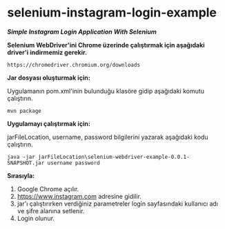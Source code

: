 # selenium-instagram-login-example
***Simple Instagram Login Application With Selenium*** 

**Selenium WebDriver'ini Chrome üzerinde çalıştırmak için aşağıdaki driver'i indirmemiz gerekir.**

    https://chromedriver.chromium.org/downloads

**Jar dosyası oluşturmak için:**

Uygulamanın pom.xml'inin bulunduğu klasöre gidip aşağıdaki komutu çalıştırın.

    mvn package

**Uygulamayı çalıştırmak için:**

jarFileLocation, username, password bilgilerini yazarak aşağıdaki kodu çalıştırın.

    java -jar jarFileLocation\selenium-webdriver-example-0.0.1-SNAPSHOT.jar username password

**Sırasıyla:**

1) Google Chrome açılır.  
2) https://www.instagram.com adresine gidilir.  
3) jar'ı çalıştırırken verdiğiniz parametreler login sayfasındaki kullanıcı adı ve şifre alanına setlenir.  
4) Login olunur.
